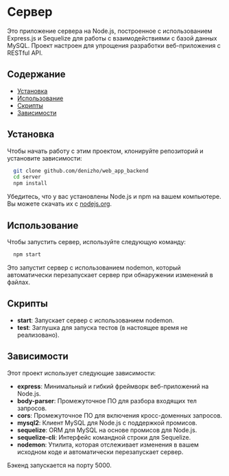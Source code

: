 # Сервер

Это приложение сервера на Node.js, построенное с использованием Express.js и Sequelize для работы с взаимодействиями с базой данных MySQL. Проект настроен для упрощения разработки веб-приложения с RESTful API.

## Содержание

- [Установка](#установка)
- [Использование](#использование)
- [Скрипты](#скрипты)
- [Зависимости](#зависимости)

## Установка

Чтобы начать работу с этим проектом, клонируйте репозиторий и установите зависимости:
```bash
  git clone github.com/denizho/web_app_backend
  cd server
  npm install
```
Убедитесь, что у вас установлены Node.js и npm на вашем компьютере. Вы можете скачать их с [nodejs.org](https://nodejs.org).

## Использование

Чтобы запустить сервер, используйте следующую команду:
```bash
  npm start
```
Это запустит сервер с использованием nodemon, который автоматически перезапускает сервер при обнаружении изменений в файлах.

## Скрипты

- **start**: Запускает сервер с использованием nodemon.
- **test**: Заглушка для запуска тестов (в настоящее время не реализовано).

## Зависимости

Этот проект использует следующие зависимости:

- **express**: Минимальный и гибкий фреймворк веб-приложений на Node.js.
- **body-parser**: Промежуточное ПО для разбора входящих тел запросов.
- **cors**: Промежуточное ПО для включения кросс-доменных запросов.
- **mysql2**: Клиент MySQL для Node.js с поддержкой промисов.
- **sequelize**: ORM для MySQL на основе промисов для Node.js.
- **sequelize-cli**: Интерфейс командной строки для Sequelize.
- **nodemon**: Утилита, которая отслеживает изменения в вашем исходном коде и автоматически перезапускает сервер.

Бэкенд запускается на порту 5000.
